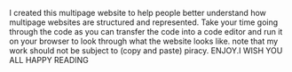 I created this multipage website to help people better understand how multipage websites are structured and represented.
Take your time going through the code as you can transfer the code into a code editor and run it on your browser to look through  what the website  looks like.
note that my work should not be subject to (copy and paste) piracy.
ENJOY.I WISH YOU ALL HAPPY READING
